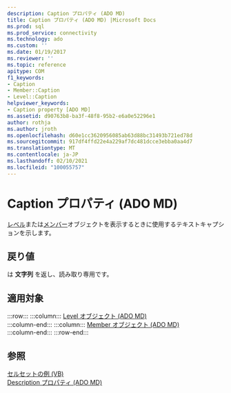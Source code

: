 ```yaml
---
description: Caption プロパティ (ADO MD)
title: Caption プロパティ (ADO MD) |Microsoft Docs
ms.prod: sql
ms.prod_service: connectivity
ms.technology: ado
ms.custom: ''
ms.date: 01/19/2017
ms.reviewer: ''
ms.topic: reference
apitype: COM
f1_keywords:
- Caption
- Member::Caption
- Level::Caption
helpviewer_keywords:
- Caption property [ADO MD]
ms.assetid: d90763b8-ba3f-48f8-95b2-e6a0e52296e1
author: rothja
ms.author: jroth
ms.openlocfilehash: d60e1cc3620956085ab63d88bc31493b721ed78d
ms.sourcegitcommit: 917df4ffd22e4a229af7dc481dcce3ebba0aa4d7
ms.translationtype: MT
ms.contentlocale: ja-JP
ms.lasthandoff: 02/10/2021
ms.locfileid: "100055757"
---
```

# <a name="caption-property-ado-md"></a>Caption プロパティ (ADO MD)
[レベル](./level-object-ado-md.md)または[メンバー](./member-object-ado-md.md)オブジェクトを表示するときに使用するテキストキャプションを示します。  
  
## <a name="return-values"></a>戻り値  
 は **文字列** を返し、読み取り専用です。  
  
## <a name="applies-to"></a>適用対象  

:::row:::
    :::column:::
        [Level オブジェクト (ADO MD)](./level-object-ado-md.md)  
    :::column-end:::
    :::column:::
        [Member オブジェクト (ADO MD)](./member-object-ado-md.md)  
    :::column-end:::
:::row-end:::

## <a name="see-also"></a>参照  
 [セルセットの例 (VB)](./cellset-example-vb.md)   
 [Description プロパティ (ADO MD)](./description-property-ado-md.md)